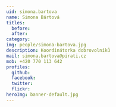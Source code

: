 ```yaml
---
uid: simona.bartova
name: Simona Bártová 
titles:
  before: 
  after:
category: 
img: people/simona-bartova.jpg
description: Koordinátorka dobrovolníků
mail: simona.bartova@pirati.cz
mob: +420 770 113 642
profiles:
  github:       
  facebook: 
  twitter: 		  
  flickr:		  
heroImg: banner-default.jpg  
---
```


